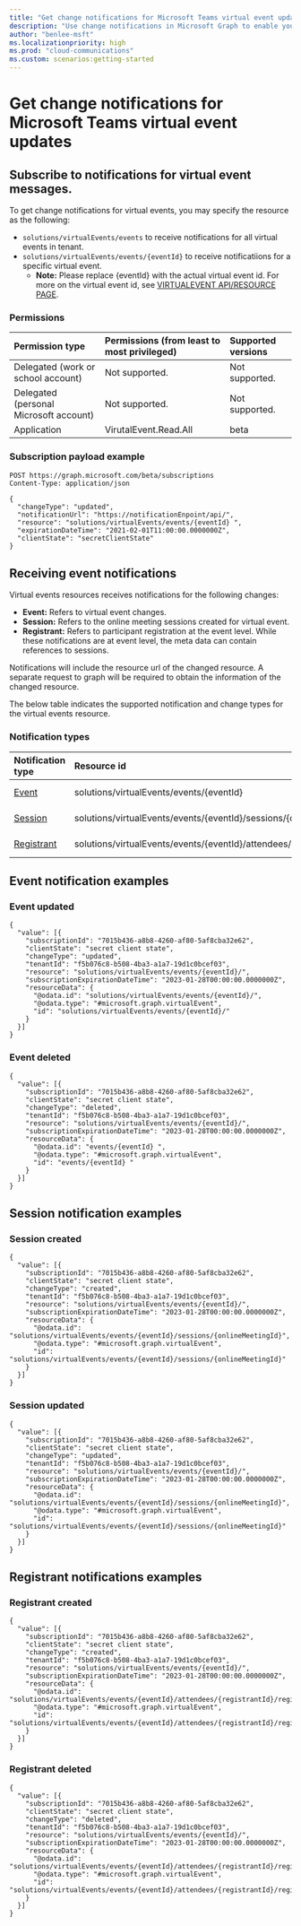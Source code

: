 ```yaml
---
title: "Get change notifications for Microsoft Teams virtual event updates"
description: "Use change notifications in Microsoft Graph to enable you to subscribe to various events for Microsoft Teams online meetings."
author: "benlee-msft"
ms.localizationpriority: high
ms.prod: "cloud-communications"
ms.custom: scenarios:getting-started
---
```


# Get change notifications for Microsoft Teams virtual event updates

## Subscribe to notifications for virtual event messages.

To get change notifications for virtual events, you may specify the resource as the following: 
- `solutions/virtualEvents/events` to receive notifications for all virtual events in tenant. 
- `solutions/virtualEvents/events/{eventId}` to receive notificatiions for a specific virtual event.
  - **Note:** Please replace {eventId} with the actual virtual event id. For more on the virtual event id, see [VIRTUALEVENT API/RESOURCE PAGE](SOMELINK).

### Permissions

| Permission type                       | Permissions (from least to most privileged)              | Supported versions |
|:--------------------------------------|:---------------------------------------------------------|:-------------------|
| Delegated (work or school account)    | Not supported.                                           | Not supported.     |
| Delegated (personal Microsoft account)| Not supported.                                           | Not supported.     |
| Application                           | VirutalEvent.Read.All                                    | beta               |

### Subscription payload example

```HTTP
POST https://graph.microsoft.com/beta/subscriptions
Content-Type: application/json

{
  "changeType": "updated",
  "notificationUrl": "https://notificationEnpoint/api/",
  "resource": "solutions/virtualEvents/events/{eventId} ",
  "expirationDateTime": "2021-02-01T11:00:00.0000000Z",
  "clientState": "secretClientState"
}
```

## Receiving event notifications

Virtual events resources receives notifications for the following changes:
- **Event:** Refers to virtual event changes.
- **Session:** Refers to the online meeting sessions created for virtual event.
- **Registrant:** Refers to participant registration at the event level. While these notifications are at event level, the meta data can contain references to sessions.

Notifications will include the resource url of the changed resource. A separate request to graph will be required to obtain the information of the changed resource.

The below table indicates the supported notification and change types for the virtual events resource.

### Notification types

| Notification type      | Resource id                                                                                 | Change types    |
|:-----------------------|:--------------------------------------------------------------------------------------------|:----------------|
| [Event]()              | solutions/virtualEvents/events/{eventId}                                                    | updated, deleted  |
| [Session]()            | solutions/virtualEvents/events/{eventId}/sessions/{onlineMeetingId}                         | created, updated  |
| [Registrant]()         | solutions/virtualEvents/events/{eventId}/attendees/{registrantId}/registration              | created, deleted  |

## Event notification examples
### Event updated

```HTTP
{
  "value": [{
    "subscriptionId": "7015b436-a8b8-4260-af80-5af8cba32e62",
    "clientState": "secret client state",
    "changeType": "updated",
    "tenantId": "f5b076c8-b508-4ba3-a1a7-19d1c0bcef03",
    "resource": "solutions/virtualEvents/events/{eventId}/",
    "subscriptionExpirationDateTime": "2023-01-28T00:00:00.0000000Z",
    "resourceData": {
      "@odata.id": "solutions/virtualEvents/events/{eventId}/",
      "@odata.type": "#microsoft.graph.virtualEvent",
      "id": "solutions/virtualEvents/events/{eventId}/"
    }
  }]
}
```

### Event deleted

```HTTP
{
  "value": [{
    "subscriptionId": "7015b436-a8b8-4260-af80-5af8cba32e62",
    "clientState": "secret client state",
    "changeType": "deleted",
    "tenantId": "f5b076c8-b508-4ba3-a1a7-19d1c0bcef03",
    "resource": "solutions/virtualEvents/events/{eventId}/",
    "subscriptionExpirationDateTime": "2023-01-28T00:00:00.0000000Z",
    "resourceData": {
      "@odata.id": "events/{eventId} ",
      "@odata.type": "#microsoft.graph.virtualEvent",
      "id": "events/{eventId} "
    }
  }]
}
```
## Session notification examples
### Session created
```HTTP
{
  "value": [{
    "subscriptionId": "7015b436-a8b8-4260-af80-5af8cba32e62",
    "clientState": "secret client state",
    "changeType": "created",
    "tenantId": "f5b076c8-b508-4ba3-a1a7-19d1c0bcef03",
    "resource": "solutions/virtualEvents/events/{eventId}/",
    "subscriptionExpirationDateTime": "2023-01-28T00:00:00.0000000Z",
    "resourceData": {
      "@odata.id": "solutions/virtualEvents/events/{eventId}/sessions/{onlineMeetingId}",
      "@odata.type": "#microsoft.graph.virtualEvent",
      "id": "solutions/virtualEvents/events/{eventId}/sessions/{onlineMeetingId}"
    }
  }]
}
```

### Session updated
```HTTP
{
  "value": [{
    "subscriptionId": "7015b436-a8b8-4260-af80-5af8cba32e62",
    "clientState": "secret client state",
    "changeType": "updated",
    "tenantId": "f5b076c8-b508-4ba3-a1a7-19d1c0bcef03",
    "resource": "solutions/virtualEvents/events/{eventId}/",
    "subscriptionExpirationDateTime": "2023-01-28T00:00:00.0000000Z",
    "resourceData": {
      "@odata.id": "solutions/virtualEvents/events/{eventId}/sessions/{onlineMeetingId}",
      "@odata.type": "#microsoft.graph.virtualEvent",
      "id": "solutions/virtualEvents/events/{eventId}/sessions/{onlineMeetingId}"
    }
  }]
}
```
## Registrant notifications examples
### Registrant created
```HTTP
{
  "value": [{
    "subscriptionId": "7015b436-a8b8-4260-af80-5af8cba32e62",
    "clientState": "secret client state",
    "changeType": "created",
    "tenantId": "f5b076c8-b508-4ba3-a1a7-19d1c0bcef03",
    "resource": "solutions/virtualEvents/events/{eventId}/",
    "subscriptionExpirationDateTime": "2023-01-28T00:00:00.0000000Z",
    "resourceData": {
      "@odata.id": "solutions/virtualEvents/events/{eventId}/attendees/{registrantId}/registration",
      "@odata.type": "#microsoft.graph.virtualEvent",
      "id": "solutions/virtualEvents/events/{eventId}/attendees/{registrantId}/registration"
    }
  }]
}
```

### Registrant deleted
```HTTP
{
  "value": [{
    "subscriptionId": "7015b436-a8b8-4260-af80-5af8cba32e62",
    "clientState": "secret client state",
    "changeType": "deleted",
    "tenantId": "f5b076c8-b508-4ba3-a1a7-19d1c0bcef03",
    "resource": "solutions/virtualEvents/events/{eventId}/",
    "subscriptionExpirationDateTime": "2023-01-28T00:00:00.0000000Z",
    "resourceData": {
      "@odata.id": "solutions/virtualEvents/events/{eventId}/attendees/{registrantId}/registration",
      "@odata.type": "#microsoft.graph.virtualEvent",
      "id": "solutions/virtualEvents/events/{eventId}/attendees/{registrantId}/registration"
    }
  }]
}
```